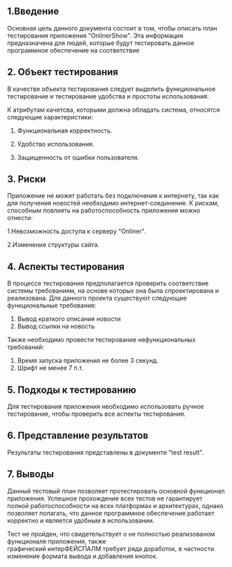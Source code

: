
## 1\.Введение

Основная цель данного документа состоит в том, чтобы описать план тестирования приложения "OnlinerShow".
Эта информация предназначена для людей, которые будут тестировать данное программное обеспечение на соответствие 

## 2\. Объект тестирования


В качестве объекта тестирования следует выделить функциональное тестирование и тестирование удобства и простоты использования.

К атрибутам качетсва, которыми должна обладать система, относятся следующие характеристики:

1. Функциональная корректность.

2. Удобство использования.

3. Защищенность от ошибки пользователя. 

## 3. Риски

Приложение не может работать без подключения к интернету, так как для получения новостей необходимо интернет-соединение. К рискам, способным повлиять на работоспособность приложения можно отнести:

1.Невозможность доступа к серверу "Onliner".

2.Изменение структуры  сайта. 

## 4. Аспекты тестирования
В процессе тестирования предполагается проверить соответствие системы требованиям, на основе которых она была спроектирована и реализована.
Для данного проекта существуют следующие функциональные требования:
1. Вывод краткого описания новости
2. Вывод ссылки на новость


Также необходимо провести тестирование нефункциональных требований:
1. Время запуска приложения не более 3 секунд.
2. Шрифт не менее 7 п.т.


## 5. Подходы к тестированию
Для тестирования приложения необходимо использовать ручное тестирование, чтобы проверить все аспекты тестирования.

## 6. Представление результатов
Результаты тестирования представлены в документе "test result".

## 7. Выводы
Данный тестовый план позволяет протестировать основной функционал приложения. Успешное прохождение всех тестов не гарантирует полной работоспособности на всех платформах и архитектурах, однако позволяет полагать, что данное программное обеспечение работает корректно и является удобным в использовании.


Тест не пройден, что свидетельствует о не полностью реализованом функционале приложения, также  
графический интерФЕЙСПАЛМ требует ряда доработок, в частности изменение формата вывода и добавления кнопок. 
